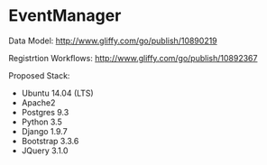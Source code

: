 # EventManager

Data Model: http://www.gliffy.com/go/publish/10890219

Registrtion Workflows: http://www.gliffy.com/go/publish/10892367

Proposed Stack:
  + Ubuntu 14.04 (LTS)
  + Apache2
  + Postgres 9.3
  + Python 3.5
  + Django 1.9.7
  + Bootstrap 3.3.6
  + JQuery 3.1.0
